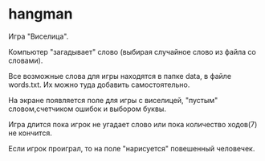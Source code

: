 # hangman
Игра "Виселица".

Компьютер "загадывает" слово (выбирая случайное слово из файла со словами).

Все возможные слова для игры находятся в папке data, в файле words.txt. 
Их можно туда добавить самостоятельно.

На экране появляется поле для игры с виселицей, "пустым" словом,счетчиком ошибок и выбором буквы.

Игра длится пока игрок не угадает слово или пока количество ходов(7) не кончится.

Если игрок проиграл, то на поле "нарисуется" повешенный человечек.
